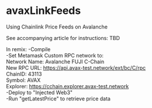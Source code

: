 # avaxLinkFeeds
Using Chainlink Price Feeds on Avalanche

See accompanying article for instructions: TBD

In remix:
-Compile  
-Set Metamask Custom RPC network to:  
Network Name: Avalanche FUJI C-Chain  
New RPC URL: https://api.avax-test.network/ext/bc/C/rpc  
ChainID: 43113  
Symbol: AVAX  
Explorer: https://cchain.explorer.avax-test.network  
-Deploy to "Injected Web3"  
-Run "getLatestPrice" to retrieve price data
